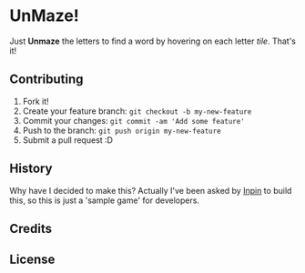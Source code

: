 # UnMaze!
 
 Just **Unmaze** the letters to find a word by hovering on each letter *tile*. That's it!
 
  
## Contributing
1. Fork it!
2. Create your feature branch: `git checkout -b my-new-feature`
3. Commit your changes: `git commit -am 'Add some feature'`
4. Push to the branch: `git push origin my-new-feature`
5. Submit a pull request :D
## History
Why have I decided to make this? Actually I've been asked by [Inpin](https://www.inpinapp.com/homes) to build this, so this is just a 'sample game' for developers.
## Credits 
## License